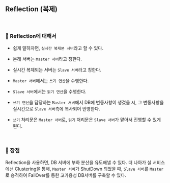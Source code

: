 ## Reflection (복제)

<br>

### :book: Reflection에 대해서

* 쉽게 말하자면, `실시간 복제본 서버`라고 할 수 있다.

* 본래 서버는 `Master 서버`라고 칭한다.

* 실시간 복제되는 서버는 `Slave 서버`라고 칭한다.

* `Master 서버`에서는 `쓰기 연산`을 수행한다.

* `Slave 서버`에서는 `읽기 연산`을 수행한다.

* `쓰기 연산`을 담당하는 `Master 서버`에서 DB에 변동사항이 생겼을 시, 그 변동사항을 실시간으로 `Slave 서버`측에 복사되어 반영한다.

* `쓰기` 처리문은 `Master 서버`로, `읽기` 처리문은 `Slave 서버`가 맡아서 진행할 수 있게 된다.

<br>

### :book: 장점

Reflection을 사용하면, DB 서버에 부하 분산을 유도해낼 수 있다. 더 나아가 실 서비스에선 Clustering을 통해, `Master 서버`가 ShutDown 되었을 때, `Slave 서버`를 `Master`로 승격하여 FailOver를 통한 고가용성 DB서버를 구축할 수 있다.  